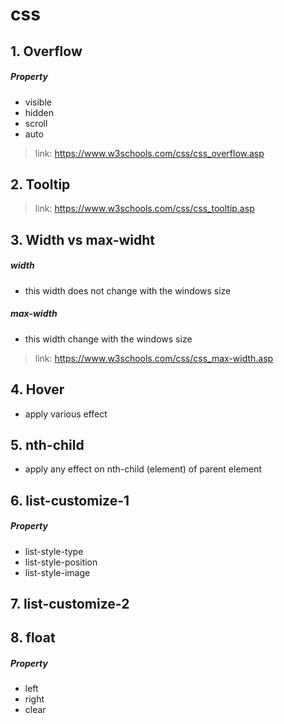 # css
## 1. Overflow
##### Property
* visible
* hidden
* scroll
* auto
> link: https://www.w3schools.com/css/css_overflow.asp
 ## 2. Tooltip
> link: https://www.w3schools.com/css/css_tooltip.asp
## 3. Width vs max-widht
##### width
* this width does not change with the windows size
##### max-width
* this width change with the windows size
> link: https://www.w3schools.com/css/css_max-width.asp
## 4. Hover
* apply various effect
## 5. nth-child
* apply any effect on nth-child (element) of parent element
## 6. list-customize-1
##### Property
* list-style-type
* list-style-position
* list-style-image
## 7. list-customize-2
## 8. float
##### Property
* left
* right
* clear
